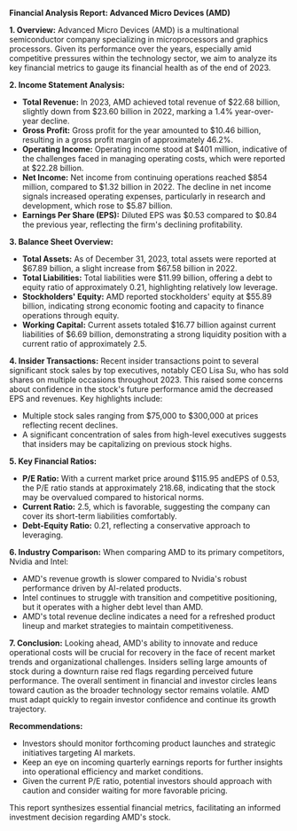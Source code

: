 **Financial Analysis Report: Advanced Micro Devices (AMD)**

**1. Overview:**
Advanced Micro Devices (AMD) is a multinational semiconductor company specializing in microprocessors and graphics processors. Given its performance over the years, especially amid competitive pressures within the technology sector, we aim to analyze its key financial metrics to gauge its financial health as of the end of 2023.

**2. Income Statement Analysis:**
- **Total Revenue:** In 2023, AMD achieved total revenue of $22.68 billion, slightly down from $23.60 billion in 2022, marking a 1.4% year-over-year decline.
- **Gross Profit:** Gross profit for the year amounted to $10.46 billion, resulting in a gross profit margin of approximately 46.2%.
- **Operating Income:** Operating income stood at $401 million, indicative of the challenges faced in managing operating costs, which were reported at $22.28 billion.
- **Net Income:** Net income from continuing operations reached $854 million, compared to $1.32 billion in 2022. The decline in net income signals increased operating expenses, particularly in research and development, which rose to $5.87 billion.
- **Earnings Per Share (EPS):** Diluted EPS was $0.53 compared to $0.84 the previous year, reflecting the firm's declining profitability.

**3. Balance Sheet Overview:**
- **Total Assets:** As of December 31, 2023, total assets were reported at $67.89 billion, a slight increase from $67.58 billion in 2022.
- **Total Liabilities:** Total liabilities were $11.99 billion, offering a debt to equity ratio of approximately 0.21, highlighting relatively low leverage.
- **Stockholders' Equity:** AMD reported stockholders' equity at $55.89 billion, indicating strong economic footing and capacity to finance operations through equity.
- **Working Capital:** Current assets totaled $16.77 billion against current liabilities of $6.69 billion, demonstrating a strong liquidity position with a current ratio of approximately 2.5.

**4. Insider Transactions:**
Recent insider transactions point to several significant stock sales by top executives, notably CEO Lisa Su, who has sold shares on multiple occasions throughout 2023. This raised some concerns about confidence in the stock's future performance amid the decreased EPS and revenues. Key highlights include:
- Multiple stock sales ranging from $75,000 to $300,000 at prices reflecting recent declines.
- A significant concentration of sales from high-level executives suggests that insiders may be capitalizing on previous stock highs.

**5. Key Financial Ratios:**
- **P/E Ratio:** With a current market price around $115.95 andEPS of 0.53, the P/E ratio stands at approximately 218.68, indicating that the stock may be overvalued compared to historical norms.
- **Current Ratio:** 2.5, which is favorable, suggesting the company can cover its short-term liabilities comfortably.
- **Debt-Equity Ratio:** 0.21, reflecting a conservative approach to leveraging.

**6. Industry Comparison:**
When comparing AMD to its primary competitors, Nvidia and Intel:
- AMD's revenue growth is slower compared to Nvidia's robust performance driven by AI-related products.
- Intel continues to struggle with transition and competitive positioning, but it operates with a higher debt level than AMD.
- AMD's total revenue decline indicates a need for a refreshed product lineup and market strategies to maintain competitiveness.

**7. Conclusion:**
Looking ahead, AMD's ability to innovate and reduce operational costs will be crucial for recovery in the face of recent market trends and organizational challenges. Insiders selling large amounts of stock during a downturn raise red flags regarding perceived future performance. The overall sentiment in financial and investor circles leans toward caution as the broader technology sector remains volatile. AMD must adapt quickly to regain investor confidence and continue its growth trajectory.

**Recommendations:**
- Investors should monitor forthcoming product launches and strategic initiatives targeting AI markets.
- Keep an eye on incoming quarterly earnings reports for further insights into operational efficiency and market conditions.
- Given the current P/E ratio, potential investors should approach with caution and consider waiting for more favorable pricing.

This report synthesizes essential financial metrics, facilitating an informed investment decision regarding AMD's stock.
```